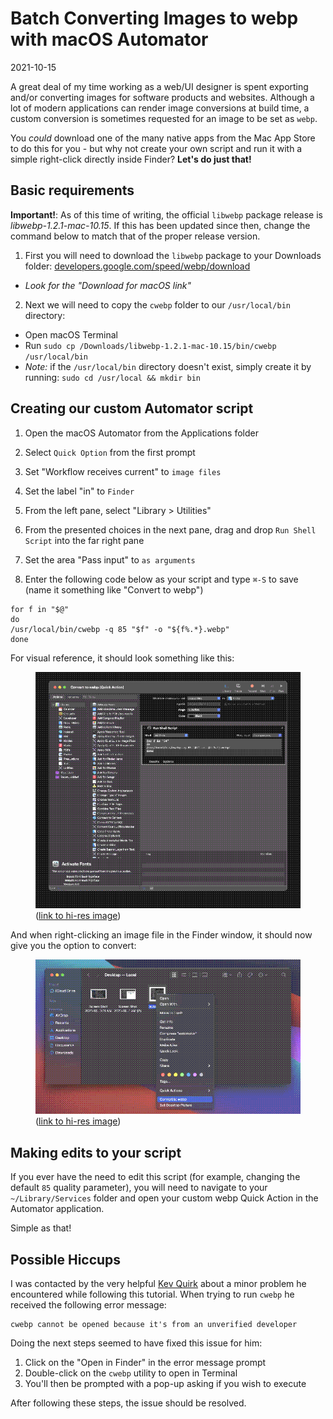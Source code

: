 # Batch Converting Images to webp with macOS Automator

2021-10-15

A great deal of my time working as a web/UI designer is spent exporting and/or converting images for software products and websites. Although a lot of modern applications can render image conversions at build time, a custom conversion is sometimes requested for an image to be set as `webp`.

You *could* download one of the many native apps from the Mac App Store to do this for you - but why not create your own script and run it with a simple right-click directly inside Finder? **Let's do just that!**

## Basic requirements

**Important!**: As of this time of writing, the official `libwebp` package release is *libwebp-1.2.1-mac-10.15*. If this has been updated since then, change the command below to match that of the proper release version.

1) First you will need to download the `libwebp` package to your Downloads folder: [developers.google.com/speed/webp/download](https://developers.google.com/speed/webp/download) 
  - *Look for the "Download for macOS link"*

2) Next we will need to copy the `cwebp` folder to our `/usr/local/bin` directory:
  - Open macOS Terminal
  - Run `sudo cp /Downloads/libwebp-1.2.1-mac-10.15/bin/cwebp /usr/local/bin`
  - *Note:* if the `/usr/local/bin` directory doesn't exist, simply create it by running: `sudo cd /usr/local && mkdir bin`

## Creating our custom Automator script

1) Open the macOS Automator from the Applications folder

2) Select `Quick Option` from the first prompt

3) Set "Workflow receives current" to `image files`

4) Set the label "in" to `Finder`

5) From the left pane, select "Library > Utilities"

6) From the presented choices in the next pane, drag and drop `Run Shell Script` into the far right pane

7) Set the area "Pass input" to `as arguments`

8) Enter the following code below as your script and type `⌘-S` to save (name it something like "Convert to webp")

```
for f in "$@"
do
/usr/local/bin/cwebp -q 85 "$f" -o "${f%.*}.webp"
done
```

For visual reference, it should look something like this:

<figure>
<img src="/public/images/automator.png" alt="macOS Automator">
<figcaption>(<a href="/public/images/automator.webp">link to hi-res image</a>)</figcaption>
</figure>

And when right-clicking an image file in the Finder window, it should now give you the option to convert:

<figure>
<img src="/public/images/automator-2.png" alt="Right click to convert">
<figcaption>(<a href="/public/images/automator-2.webp">link to hi-res image</a>)</figcaption>
</figure>

## Making edits to your script

If you ever have the need to edit this script (for example, changing the default `85` quality parameter), you will need to navigate to your `~/Library/Services` folder and open your custom webp Quick Action in the Automator application. 

Simple as that!

## Possible Hiccups

I was contacted by the very helpful [Kev Quirk](https://kevq.uk) about a minor problem he encountered while following this tutorial. When trying to run `cwebp` he received the following error message:

```
cwebp cannot be opened because it's from an unverified developer
```

Doing the next steps seemed to have fixed this issue for him:

1. Click on the "Open in Finder" in the error message prompt
2. Double-click on the `cwebp` utility to open in Terminal
3. You'll then be prompted with a pop-up asking if you wish to execute

After following these steps, the issue should be resolved.
